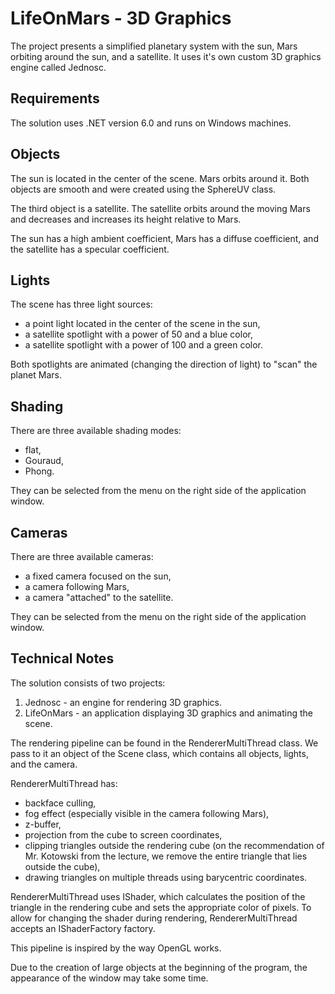 # LifeOnMars - 3D Graphics

The project presents a simplified planetary system with the sun, Mars orbiting around the sun, and a satellite.
It uses it's own custom 3D graphics engine called Jednosc.

## Requirements
The solution uses .NET version 6.0 and runs on Windows machines.

## Objects

The sun is located in the center of the scene.
Mars orbits around it. Both objects are smooth and were created using the SphereUV class.

The third object is a satellite. The satellite orbits around the moving Mars and decreases and increases its height relative to Mars.

The sun has a high ambient coefficient, Mars has a diffuse coefficient, and the satellite has a specular coefficient.

## Lights

The scene has three light sources:
 - a point light located in the center of the scene in the sun,
 - a satellite spotlight with a power of 50 and a blue color,
 - a satellite spotlight with a power of 100 and a green color.

Both spotlights are animated (changing the direction of light) to "scan" the planet Mars.

## Shading

There are three available shading modes:
 - flat,
 - Gouraud,
 - Phong.
 
They can be selected from the menu on the right side of the application window.

## Cameras

There are three available cameras:
 - a fixed camera focused on the sun,
 - a camera following Mars,
 - a camera "attached" to the satellite.
 
They can be selected from the menu on the right side of the application window.

## Technical Notes

The solution consists of two projects:
 1. Jednosc - an engine for rendering 3D graphics.
 2. LifeOnMars - an application displaying 3D graphics and animating the scene.

The rendering pipeline can be found in the RendererMultiThread class.
We pass to it an object of the Scene class, which contains all objects, lights, and the camera.

RendererMultiThread has:
 - backface culling,
 - fog effect (especially visible in the camera following Mars),
 - z-buffer,
 - projection from the cube to screen coordinates,
 - clipping triangles outside the rendering cube (on the recommendation of Mr. Kotowski from the lecture, we remove the entire triangle that lies outside the cube),
 - drawing triangles on multiple threads using barycentric coordinates.
 
RendererMultiThread uses IShader, which calculates the position of the triangle in the rendering cube and sets the appropriate color of pixels. To allow for changing the shader during rendering, RendererMultiThread accepts an IShaderFactory factory.

This pipeline is inspired by the way OpenGL works.

Due to the creation of large objects at the beginning of the program, the appearance of the window may take some time.
